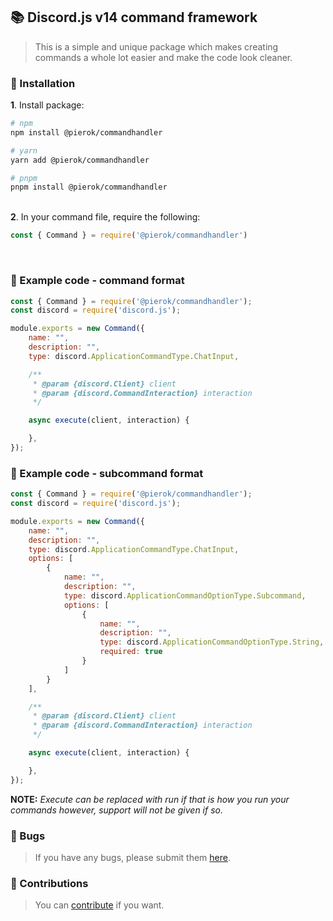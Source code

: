 ## 📚 Discord.js v14 command framework

> This is a simple and unique package which makes creating commands a whole lot easier and make the code look cleaner.

### 🚀 Installation

**1**. Install package:

```bash
# npm
npm install @pierok/commandhandler

# yarn
yarn add @pierok/commandhandler

# pnpm
pnpm install @pierok/commandhandler
```

<bt></br>
**2**. In your command file, require the following:

```js
const { Command } = require('@pierok/commandhandler')
```

<bt></br>

### 📑 Example code - command format

```js
const { Command } = require('@pierok/commandhandler');
const discord = require('discord.js');

module.exports = new Command({
    name: "",
    description: "",
    type: discord.ApplicationCommandType.ChatInput,

    /**
     * @param {discord.Client} client
     * @param {discord.CommandInteraction} interaction
     */

    async execute(client, interaction) {

    },
});
```

### 📑 Example code - subcommand format

```js
const { Command } = require('@pierok/commandhandler');
const discord = require('discord.js');

module.exports = new Command({
    name: "",
    description: "",
    type: discord.ApplicationCommandType.ChatInput,
    options: [
        {
            name: "",
            description: "",
            type: discord.ApplicationCommandOptionType.Subcommand,
            options: [
                {
                    name: "",
                    description: "",
                    type: discord.ApplicationCommandOptionType.String,
                    required: true
                }
            ]
        }
    ],

    /**
     * @param {discord.Client} client
     * @param {discord.CommandInteraction} interaction
     */

    async execute(client, interaction) {

    },
});
```
**NOTE:** *Execute can be replaced with run if that is how you run your commands however, support will not be given if so.*

### 🔧 Bugs

> If you have any bugs, please submit them [here](https://github.com/pierokchad/commandhandler/issues).

### 🎲 Contributions

> You can [contribute](https://github.com/pierokchad/commandhandler/tree/main/docs/CONTRIBUTING.md) if you want.
